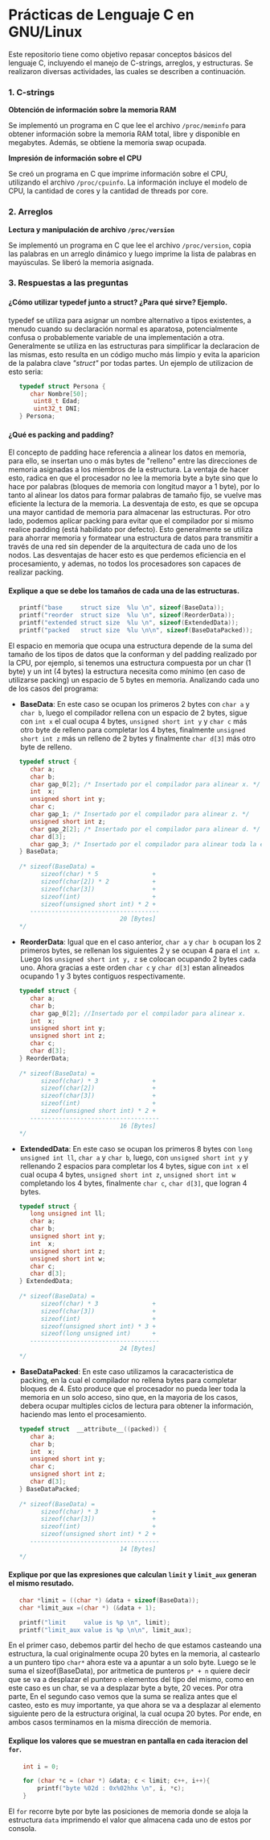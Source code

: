 # Prácticas de Lenguaje C en GNU/Linux

Este repositorio tiene como objetivo repasar conceptos básicos del lenguaje C, incluyendo el manejo de C-strings, arreglos, y estructuras. Se realizaron diversas actividades, las cuales se describen a continuación.

### 1. C-strings

**Obtención de información sobre la memoria RAM**

Se implementó un programa en C que lee el archivo `/proc/meminfo` para obtener información sobre la memoria RAM total, libre y disponible en megabytes. Además, se obtiene la memoria swap ocupada.

**Impresión de información sobre el CPU**

Se creó un programa en C que imprime información sobre el CPU, utilizando el archivo `/proc/cpuinfo`. La información incluye el modelo de CPU, la cantidad de cores y la cantidad de threads por core.

### 2. Arreglos

**Lectura y manipulación de archivo `/proc/version`**

Se implementó un programa en C que lee el archivo `/proc/version`, copia las palabras en un arreglo dinámico y luego imprime la lista de palabras en mayúsculas. Se liberó la memoria asignada.

### 3. Respuestas a las preguntas

#### ¿Cómo utilizar typedef junto a struct? ¿Para qué sirve? Ejemplo.

typedef se utiliza para asignar un nombre alternativo a tipos existentes, a menudo cuando su declaración normal es aparatosa, potencialmente confusa o probablemente variable de una implementación a otra. Generalmente se utiliza en las estructuras para simplificar la declaracion de las mismas, esto resulta en un código mucho más limpio y evita la aparicion de la palabra clave <i>"struct"</i> por todas partes. Un ejemplo de utilizacion de esto seria:
       
```C
   typedef struct Persona { 
      char Nombre[50];
       uint8_t Edad;
       uint32_t DNI; 
   } Persona; 
```
       
#### ¿Qué es packing and padding?

El concepto de padding hace referencia a alinear los datos en memoria, para ello, se insertan uno o más bytes de "relleno" entre las direcciones de memoria asignadas a los miembros de la estructura. La ventaja de hacer esto, radica en que el procesador no lee la memoria byte a byte sino que lo hace por palabras (bloques de memoria con longitud mayor a 1 byte), por lo tanto al alinear los datos para formar palabras de tamaño fijo, se vuelve mas eficiente la lectura de la memoria. La desventaja de esto, es que se opcupa una mayor cantidad de memoria para almacenar las estructuras. Por otro lado, podemos aplicar packing para evitar que el compilador por si mismo realice padding (está habilidato por defecto). Esto generalmente se utiliza para ahorrar memoria y formatear una estructura de datos para transmitir a través de una red sin depender de la arquitectura de cada uno de los nodos. Las desventajas de hacer esto es que perdemos eficiencia en el procesamiento, y ademas, no todos los procesadores son capaces de realizar packing.

#### Explique a que se debe los tamaños de cada una de las estructuras.

```C
   printf("base     struct size  %lu \n", sizeof(BaseData));
   printf("reorder  struct size  %lu \n", sizeof(ReorderData));
   printf("extended struct size  %lu \n", sizeof(ExtendedData));
   printf("packed   struct size  %lu \n\n", sizeof(BaseDataPacked));
```

El espacio en memoria que ocupa una estructura depende de la suma del tamaño de los tipos de datos que la conforman y del padding realizado por la CPU, por ejemplo, si tenemos una estructura compuesta por un char (1 byte) y un int (4 bytes) la estructura necesita como mínimo (en caso de utilizarse packing) un espacio de 5 bytes en memoria. Analizando cada uno de los casos del programa: <br>

- <b>BaseData</b>: En este caso se ocupan los primeros 2 bytes con ```char a``` y ```char b```, luego el compilador rellena con un espacio de 2 bytes, sigue con ```int x``` el cual ocupa 4 bytes, ```unsigned short int y``` y ```char c``` más otro byte de relleno para completar los 4 bytes, finalmente ```unsigned short int z``` más un relleno de 2 bytes y finalmente ```char d[3]``` más otro byte de relleno.

```C
   typedef struct {
      char a;
      char b;
      char gap_0[2]; /* Insertado por el compilador para alinear x. */
      int  x;
      unsigned short int y;
      char c;
      char gap_1; /* Insertado por el compilador para alinear z. */
      unsigned short int z;
      char gap_2[2]; /* Insertado por el compilador para alinear d. */
      char d[3];
      char gap_3; /* Insertado por el compilador para alinear toda la estructura en una matriz. */
   } BaseData; 
      
   /* sizeof(BaseData) = 
         sizeof(char) * 5               +
         sizeof(char[2]) * 2            +
         sizeof(char[3])                +
         sizeof(int)                    +
         sizeof(unsigned short int) * 2 +
      ------------------------------------
                               20 [Bytes]
   */
```

- <b>ReorderData</b>: Igual que en el caso anterior, ```char a``` y ```char b``` ocupan los 2 primeros bytes, se rellenan los siguientes 2 y se ocupan 4 para el ```int x```. Luego los ```unsigned short int y, z``` se colocan ocupando 2 bytes cada uno. Ahora gracias a este orden ```char c``` y ```char d[3]``` estan alineados ocupando 1 y 3 bytes contiguos respectivamente.

```C
   typedef struct {
      char a;
      char b;
      char gap_0[2]; //Insertado por el compilador para alinear x.
      int  x;
      unsigned short int y;
      unsigned short int z;
      char c;
      char d[3];
   } ReorderData;
    
   /* sizeof(BaseData) = 
         sizeof(char) * 3               +
         sizeof(char[2])                +
         sizeof(char[3])                +
         sizeof(int)                    +
         sizeof(unsigned short int) * 2 +
      ------------------------------------
                               16 [Bytes]
   */
```

- <b>ExtendedData</b>: En este caso se ocupan los primeros 8 bytes con ```long unsigned int ll```, ```char a``` y ```char b```, luego, con ```unsigned short int y``` y rellenando 2 espacios para completar los 4 bytes, sigue con ```int x``` el cual ocupa 4 bytes, ```unsigned short int z```, ```unsigned short int w``` completando los 4 bytes, finalmente ```char c```, ```char d[3]```, que logran 4 bytes.

```C
   typedef struct {
      long unsigned int ll;
      char a;
      char b;
      unsigned short int y;
      int  x;
      unsigned short int z;
      unsigned short int w;
      char c;
      char d[3];
   } ExtendedData;
      
   /* sizeof(BaseData) = 
         sizeof(char) * 3               +
         sizeof(char[3])                +
         sizeof(int)                    +
         sizeof(unsigned short int) * 3 +
         sizeof(long unsigned int)      +
      ------------------------------------
                               24 [Bytes]
   */
```

- <b>BaseDataPacked</b>: En este caso utilizamos la caracacteristica de packing, en la cual el compilador no rellena bytes para completar bloques de 4. Esto produce que el procesador no pueda leer toda la memoria en un solo acceso, sino que, en la mayoria de los casos, debera ocupar multiples ciclos de lectura para obtener la información, haciendo mas lento el procesamiento.

```C
   typedef struct  __attribute__((packed)) {
      char a;
      char b;
      int  x;
      unsigned short int y;
      char c;
      unsigned short int z;
      char d[3];
   } BaseDataPacked;
      
   /* sizeof(BaseData) = 
         sizeof(char) * 3               +
         sizeof(char[3])                +
         sizeof(int)                    +
         sizeof(unsigned short int) * 2 +
      ------------------------------------
                               14 [Bytes]
   */
```

#### Explique por que las expresiones que calculan ```limit``` y ```limit_aux``` generan el mismo resutado.

```C   
   char *limit = ((char *) &data + sizeof(BaseData)); 
   char *limit_aux =(char *) (&data + 1);

   printf("limit     value is %p \n", limit); 
   printf("limit_aux value is %p \n\n", limit_aux);
```

En el primer caso, debemos partir del hecho de que estamos casteando una estructura, la cual originalmente ocupa 20 bytes en la memoria, al castearlo a un puntero tipo ```char*``` ahora este va a apuntar a un solo byte. Luego se le suma el sizeof(BaseData), por aritmetica de punteros ```p* + n``` quiere decir que se va a desplazar el puntero ```n``` elementos del tipo del mismo, como en este caso es un char, se va a desplazar byte a byte, 20 veces. Por otra parte, En el segundo caso vemos que la suma se realiza antes que el casteo, esto es muy importante, ya que ahora se va a desplazar al elemento siguiente pero de la estructura original, la cual ocupa 20 bytes. Por ende, en ambos casos terminamos en la misma dirección de memoria.

#### Explique los valores que se muestran en pantalla en cada iteracion del ```for```.

```C
    int i = 0;

    for (char *c = (char *) &data; c < limit; c++, i++){
        printf("byte %02d : 0x%02hhx \n", i, *c);
    }
```

El ```for``` recorre byte por byte las posiciones de memoria donde se aloja la estructura ```data``` imprimendo el valor que almacena cada uno de estos por consola.
